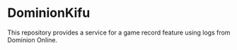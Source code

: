 # DominionKifu
This repository provides a service for a game record feature using logs from Dominion Online.
